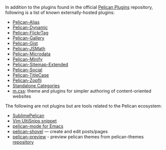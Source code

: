 In addition to the plugins found in the official [Pelican Plugins](https://github.com/getpelican/pelican-plugins) repository, following is a list of known externally-hosted plugins:

* [Pelican-Alias](https://github.com/Nitron/pelican-alias)
* [Pelican-Dynamic](https://github.com/wrobstory/pelican_dynamic)
* [Pelican-FlickrTag](https://github.com/streeter/pelican-flickrtag)
* [Pelican-Gallery](https://github.com/hunt3r/pelican-gallery)
* [Pelican-Gist](https://github.com/streeter/pelican-gist)
* [Pelican-JSMath](https://github.com/svenkreiss/pelican-jsmath)
* [Pelican-Microdata](https://github.com/noirbizarre/pelican-microdata)
* [Pelican-Minify](https://github.com/rdegges/pelican-minify)
* [Pelican-Sitemap-Extended](https://github.com/dArignac/pelican-extended-sitemap)
* [Pelican-Social](https://github.com/noirbizarre/pelican-social)
* [Pelican-TitleCase](https://github.com/jrarseneau/pelican-titlecase)
* [Pelican-Zopfli](https://github.com/VorpalBlade/pelican_zopfli)
* [Standalone Categories](https://bitbucket.org/simblestudios/pelican-standalone-categories-plugin)
* [m.css](http://mcss.mosra.cz/): theme and plugins for simpler authoring of content-oriented websites

The following are not plugins but are tools related to the Pelican ecosystem:

* [SublimePelican](https://github.com/jsliang/sublime-pelican)
* [Vim UltiSnips snippet](https://github.com/talha131/dotfiles/blob/master/vim/vim/my_UltiSnips/markdown.snippets)
* [pelican-mode for Emacs](https://github.com/joewreschnig/pelican-mode)
* [pelican-shovel](https://github.com/dandesousa/pelican-shovel) — create and edit posts/pages
* [pelican-preview](http://pelican-preview.herokuapp.com/) - preview pelican themes from pelican-themes [repository](https://github.com/getpelican/pelican-themes)